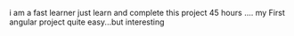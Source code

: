  i am a fast learner just learn and complete this project 45 hours ....
 my First angular project quite easy...but interesting
